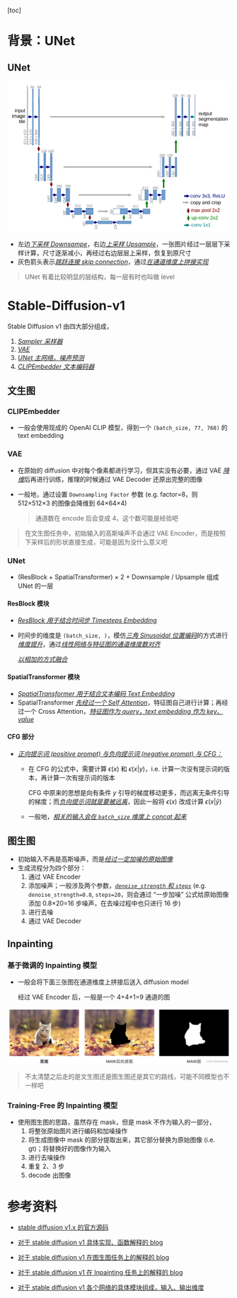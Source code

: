 [toc]

# 背景：UNet

## UNet

<img src="assets/image-20240911130159009.png" alt="image-20240911130159009" style="zoom: 67%;" />

- 左边<u>*下采样 Downsampe*</u>，右边<u>*上采样 Upsample*</u>，一张图片经过一层层下采样计算，尺寸逐渐减小，再经过右边层层上采样，恢复到原尺寸
- 灰色箭头表示<u>*跳跃连接 skip connection*</u>，通过<u>*在通道维度上拼接实现*</u>

> UNet 有着比较明显的层结构，每一层有时也叫做 level





# Stable-Diffusion-v1

Stable Diffusion v1 由四大部分组成，

1. <u>*Sampler 采样器*</u>
2. <u>*VAE*</u>
3. <u>*UNet 主网络，噪声预测*</u>
4. <u>*CLIPEmbedder 文本编码器*</u>



## 文生图

### CLIPEmbedder

- 一般会使用现成的 OpenAI CLIP 模型，得到一个 `(batch_size, 77, 768)` 的 text embedding



### VAE

- 在原始的 diffusion 中对每个像素都进行学习，但其实没有必要，通过 VAE <u>*降维*</u>后再进行训练，推理的时候通过 VAE Decoder 还原出完整的图像

- 一般地，通过设置 `Downsampling Factor` 参数 (e.g. factor=8，则  512×512×3 的图像会降维到 64×64×4)

  > 通道数在 encode 后会变成 4，这个数可能是经验吧

> 在文生图任务中，初始输入的高斯噪声不会通过 VAE Encoder，而是按照下采样后的形状直接生成，可能是因为没什么意义吧



### UNet

- (ResBlock + SpatialTransformer) × 2 + Downsample / Upsample 组成 UNet 的一层

#### ResBlock 模块

- <u>*ResBlock 用于结合时间步 Timesteps Embedding*</u>

- 时间步的维度是 `(batch_size, )`，模仿<u>*三角 Sinusoidal 位置编码*</u>的方式进行<u>*维度提升*</u>，通过<u>*线性网络与特征图的通道维度数对齐*</u>

  <u>*以相加的方式融合*</u>

#### SpatialTransformer 模块

- <u>*SpatialTransformer 用于结合文本编码 Text Embedding*</u>
- SpatialTransformer <u>*先经过一个 Self Attention*</u>，特征图自己进行计算；再经过一个 Cross Attention，<u>*特征图作为 query，text embedding 作为 key、value*</u>

#### CFG 部分

- <u>*正向提示词 (positive prompt) 与负向提示词 (negative prompt) 与 CFG：*</u>

  - 在 CFG 的公式中，需要计算 $\epsilon(x)$ 和 $\epsilon(x|y)$，i.e. 计算一次没有提示词的版本，再计算一次有提示词的版本

    CFG 中原来的思想是向有条件 $y$ 引导的梯度移动更多，而远离无条件引导的梯度；而<u>*负向提示词就是要被远离*</u>，因此一般将 $\epsilon(x)$ 改成计算 $\epsilon(x|\hat y)$

  - 一般地，<u>*相关的输入会在 `batch_size` 维度上 concat 起来*</u>



## 图生图

- 初始输入不再是高斯噪声，而是<u>*经过一定加噪的原始图像*</u>
- 生成流程分为四个部分：
  1. 通过 VAE Encoder
  2. 添加噪声；一般涉及两个参数，<u>*`denoise_strength` 和 `steps`*</u> (e.g. `denoise_strength=0.8`, `steps=20`，则会通过 “一步加噪” 公式给原始图像添加 0.8×20=16 步噪声，在去噪过程中也只进行 16 步)
  3. 进行去噪
  4. 通过 VAE Decoder



## Inpainting

### 基于微调的 Inpainting 模型

- 一般会将下面三张图在通道维度上拼接后送入 diffusion model

  经过 VAE Encoder 后，一般是一个 4+4+1=9 通道的图

<img src="assets/c4393d64f93988e176ff783313f5cf18.png" alt="img" style="zoom:50%;" />

> 不太清楚之后走的是文生图还是图生图还是其它的路线，可能不同模型也不一样吧



### Training-Free 的 Inpainting 模型

- 使用图生图的思路，虽然存在 mask，但是 mask 不作为输入的一部分，
  1. 将整张原始图片进行编码和加噪操作
  2. 将生成图像中 mask 的部分提取出来，其它部分替换为原始图像 (i.e. gt)；将替换好的图像作为输入
  3. 进行去噪操作
  4. 重复 2、3 步
  5. decode 出图像





# 参考资料

- [stable diffusion v1.x 的官方源码](https://github.com/CompVis/stable-diffusion)
- [对于 stable diffusion v1 具体实现、函数解释的 blog](https://blog.csdn.net/weixin_44791964/article/details/130588215)

- [对于 stable diffusion v1 在图生图任务上的解释的 blog](https://blog.csdn.net/weixin_44791964/article/details/131992399)

- [对于 stable diffusion v1 在 Inpainting 任务上的解释的 blog](https://blog.csdn.net/weixin_44791964/article/details/131997973)

- [对于 stable diffusion v1 各个网络的具体模块组成，输入、输出维度](https://blog.cnbang.net/tech/3823/)